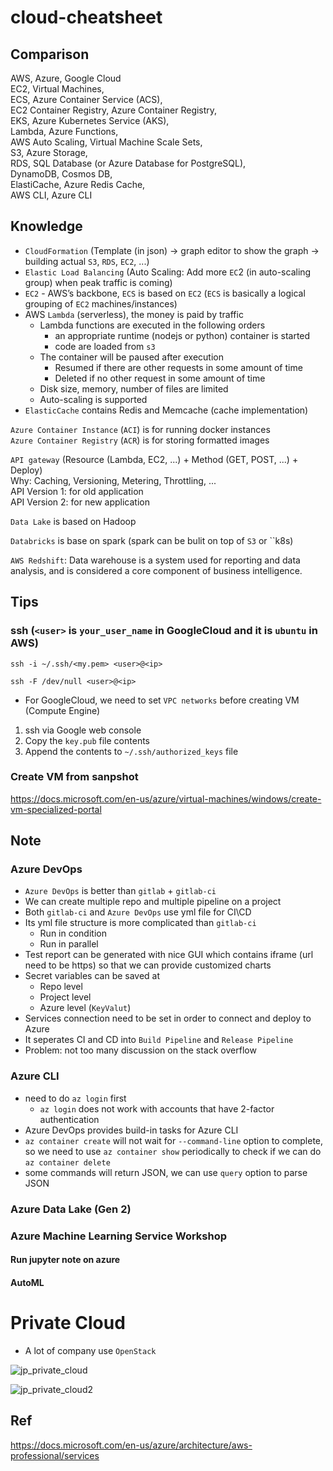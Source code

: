 # cloud-cheatsheet

## Comparison
AWS, Azure, Google Cloud  
EC2, Virtual Machines,  
ECS, Azure Container Service (ACS),  
EC2 Container Registry, Azure Container Registry,  
EKS, Azure Kubernetes Service (AKS),  
Lambda, Azure Functions,  
AWS Auto Scaling, Virtual Machine Scale Sets,  
S3, Azure Storage,  
RDS, SQL Database (or Azure Database for PostgreSQL),  
DynamoDB, Cosmos DB,  
ElastiCache, Azure Redis Cache,  
AWS CLI, Azure CLI

## Knowledge
* `CloudFormation` (Template (in json) -> graph editor to show the graph -> building actual `S3`, `RDS`, `EC2`, ...)  
* `Elastic Load Balancing` (Auto Scaling: Add more `EC`2 (in auto-scaling group) when peak traffic is coming)  
* `EC2` - AWS’s backbone, `ECS` is based on `EC2` (`ECS` is basically a logical grouping of `EC2` machines/instances)   
* AWS `Lambda` (serverless), the money is paid by traffic 
  * Lambda functions are executed in the following orders
    * an appropriate runtime (nodejs or python) container is started 
    * code are loaded from `s3`
  * The container will be paused after execution
    * Resumed if there are other requests in some amount of time
    * Deleted if no other request in some amount of time
  * Disk size, memory, number of files are limited
  * Auto-scaling is supported 
* `ElasticCache` contains Redis and Memcache (cache implementation)  

`Azure Container Instance` (`ACI`) is for running docker instances  
`Azure Container Registry` (`ACR`) is for storing formatted images  

`API gateway` (Resource (Lambda, EC2, ...) + Method (GET, POST, ...) + Deploy)  
Why: Caching, Versioning, Metering, Throttling, ...  
API Version 1: for old application  
API Version 2: for new application  

`Data Lake` is based on Hadoop

`Databricks` is base on spark (spark can be bulit on top of `S3` or ``k8s)

`AWS Redshift`: Data warehouse is a system used for reporting and data analysis, and is considered a core component of business intelligence.  

## Tips

### ssh (`<user>` is `your_user_name` in GoogleCloud and it is `ubuntu` in AWS)

```
ssh -i ~/.ssh/<my.pem> <user>@<ip>
```

```
ssh -F /dev/null <user>@<ip>
```

* For GoogleCloud, we need to set `VPC networks` before creating VM (Compute Engine)
1. ssh via Google web console
2. Copy the `key.pub` file contents
3. Append the contents to `~/.ssh/authorized_keys` file

### Create VM from sanpshot  
https://docs.microsoft.com/en-us/azure/virtual-machines/windows/create-vm-specialized-portal  

## Note

### Azure DevOps
* `Azure DevOps` is better than `gitlab` + `gitlab-ci`
* We can create multiple repo and multiple pipeline on a project
* Both `gitlab-ci` and `Azure DevOps` use yml file for CI\CD
* Its yml file structure is more complicated than `gitlab-ci`
  * Run in condition
  * Run in parallel
* Test report can be generated with nice GUI which contains iframe (url need to be https) so that we can provide customized charts
* Secret variables can be saved at
  * Repo level
  * Project level
  * Azure level (`KeyValut`)
* Services connection need to be set in order to connect and deploy to Azure
* It seperates CI and CD into `Build Pipeline` and `Release Pipeline`
* Problem: not too many discussion on the stack overflow

### Azure CLI
* need to do `az login` first
  * `az login` does not work with accounts that have 2-factor authentication
* Azure DevOps provides build-in tasks for Azure CLI
* `az container create` will not wait for `--command-line` option to complete, so we need to use `az container show` periodically to check if we can do `az container delete`
* some commands will return JSON, we can use `query` option to parse JSON

### Azure Data Lake (Gen 2)

### Azure Machine Learning Service Workshop

#### Run jupyter note on azure
#### AutoML

# Private Cloud
* A lot of company use `OpenStack`

![jp_private_cloud](https://image.itmedia.co.jp/ait/articles/1706/13/l_si_iaas-share-01.jpg)

![jp_private_cloud2](https://it.impressbm.co.jp/mwimgs/d/4/-/img_d45808afbf2230b1b2e9e1e5a779208385215.jpg)

## Ref
https://docs.microsoft.com/en-us/azure/architecture/aws-professional/services
